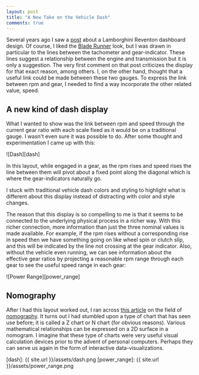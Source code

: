 ```yaml
---
layout: post
title: "A New Take on the Vehicle Dash"
comments: true
---
```


Several years ago I saw a [post][reventon] about a Lamborghini Reventon dashboard design.  Of course, I liked the [Blade Runner][bladerunner] look, but I was drawn in particular to the lines between the tachometer and gear-indicator.  These lines suggest a relationship between the engine and transmission but it is only a suggestion.  The very first comment on that post criticizes the display for that exact reason, among others.  I, on the other hand, thought that a useful link could be made between these two gauges.  To express the link between rpm and gear, I needed to find a way incorporate the other related value, speed.

## A new kind of dash display

What I wanted to show was the link between rpm and speed through the current gear ratio with each scale fixed as it would be on a traditional gauge.  I wasn't even sure it was possible to do.  After some thought and experimentation I came up with this:

![Dash][dash]

In this layout, while engaged in a gear, as the rpm rises and speed rises the line between them will pivot about a fixed point along the diagonal which is where the gear-indicators naturally go.

I stuck with traditional vehicle dash colors and styling to highlight what is different about this display instead of distracting with color and style changes.

The reason that this display is so compelling to me is that it seems to be connected to the underlying physical process in a richer way.  With this richer connection, more information than just the three nominal values is made available.  For example, if the rpm rises without a corresponding rise in speed then we have something going on like wheel spin or clutch slip, and this will be indicated by the line not crossing at the gear indicator.  Also, without the vehicle even running, we can see information about the effective gear ratios by projecting a reasonable rpm range through each gear to see the useful speed range in each gear:

![Power Range][power_range]

## Nomography

After I had this layout worked out, I ran across [this article][art] on the field of [nomography][wiki].  It turns out I had stumbled upon a type of chart that has seen use before; it is called a Z chart or N chart (for obvious reasons).  Various mathematical relationships can be expressed on a 2D surface in a nomogram.  I imagine that these type of charts were very useful visual calculation devices prior to the advent of personal computers.  Perhaps they can serve us again in the form of interactive data-visualizations.

[dash]:        {{ site.url }}/assets/dash.png
[power_range]: {{ site.url }}/assets/power_range.png

[reventon]:    http://infosthetics.com/archives/2008/03/lamborghini_eventon_dashboard.html
[bladerunner]: http://www.imdb.com/title/tt0083658/
[cars]:        http://cars.about.com/od/lamborghini/ig/2008-Lamborghini-Reventon-pics/2008-Lamborghini-Reventon-dash.-33s.htm
[art]:         http://myreckonings.com/wordpress/2008/01/09/the-art-of-nomography-i-geometric-design/
[wiki]:        http://en.wikipedia.org/wiki/Nomogram

